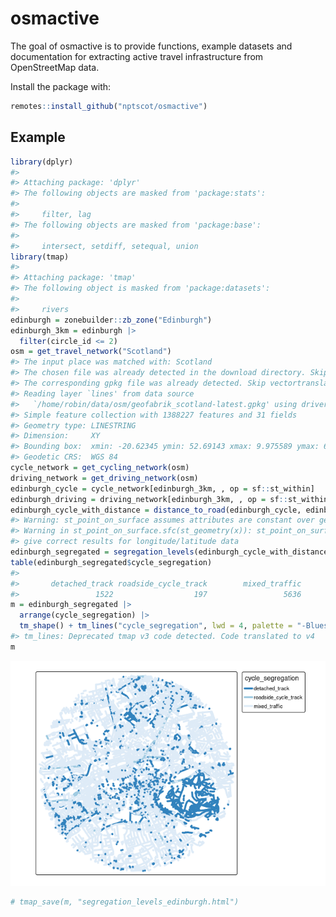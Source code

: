 
<!-- README.md is generated from README.Rmd. Please edit that file -->

# osmactive

<!-- badges: start -->
<!-- badges: end -->

The goal of osmactive is to provide functions, example datasets and
documentation for extracting active travel infrastructure from
OpenStreetMap data.

Install the package with:

``` r
remotes::install_github("nptscot/osmactive")
```

## Example

``` r
library(dplyr)
#> 
#> Attaching package: 'dplyr'
#> The following objects are masked from 'package:stats':
#> 
#>     filter, lag
#> The following objects are masked from 'package:base':
#> 
#>     intersect, setdiff, setequal, union
library(tmap)
#> 
#> Attaching package: 'tmap'
#> The following object is masked from 'package:datasets':
#> 
#>     rivers
edinburgh = zonebuilder::zb_zone("Edinburgh")
edinburgh_3km = edinburgh |> 
  filter(circle_id <= 2)
osm = get_travel_network("Scotland")
#> The input place was matched with: Scotland
#> The chosen file was already detected in the download directory. Skip downloading.
#> The corresponding gpkg file was already detected. Skip vectortranslate operations.
#> Reading layer `lines' from data source 
#>   `/home/robin/data/osm/geofabrik_scotland-latest.gpkg' using driver `GPKG'
#> Simple feature collection with 1388227 features and 31 fields
#> Geometry type: LINESTRING
#> Dimension:     XY
#> Bounding box:  xmin: -20.62345 ymin: 52.69143 xmax: 9.975589 ymax: 65.36242
#> Geodetic CRS:  WGS 84
cycle_network = get_cycling_network(osm)
driving_network = get_driving_network(osm)
edinburgh_cycle = cycle_network[edinburgh_3km, , op = sf::st_within]
edinburgh_driving = driving_network[edinburgh_3km, , op = sf::st_within]
edinburgh_cycle_with_distance = distance_to_road(edinburgh_cycle, edinburgh_driving)
#> Warning: st_point_on_surface assumes attributes are constant over geometries
#> Warning in st_point_on_surface.sfc(st_geometry(x)): st_point_on_surface may not
#> give correct results for longitude/latitude data
edinburgh_segregated = segregation_levels(edinburgh_cycle_with_distance)
table(edinburgh_segregated$cycle_segregation)
#> 
#>       detached_track roadside_cycle_track        mixed_traffic 
#>                 1522                  197                 5636
m = edinburgh_segregated |> 
  arrange(cycle_segregation) |> 
  tm_shape() + tm_lines("cycle_segregation", lwd = 4, palette = "-Blues", popup.vars = c("name", "cycle_segregation", "distance_to_road", "maxspeed", "highway", "other_tags"))
#> tm_lines: Deprecated tmap v3 code detected. Code translated to v4
m
```

![](README_files/figure-gfm/edinburgh-1.png)<!-- -->

``` r
# tmap_save(m, "segregation_levels_edinburgh.html")
```
